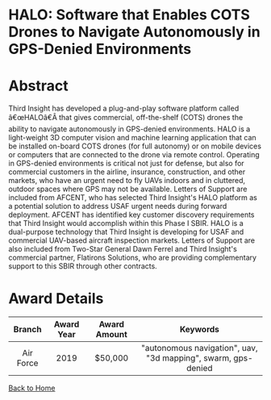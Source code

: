 
HALO: Software that Enables COTS Drones to Navigate Autonomously in GPS-Denied Environments
===========================================================================================

# Abstract


Third Insight has developed a plug-and-play software platform called â€œHALOâ€Â that gives commercial, off-the-shelf (COTS) drones the ability to navigate autonomously in GPS-denied environments. HALO is a light-weight 3D computer vision and machine learning application that can be installed on-board COTS drones (for full autonomy) or on mobile devices or computers that are connected to the drone via remote control. Operating in GPS-denied environments is critical not just for defense, but also for commercial customers in the airline, insurance, construction, and other markets, who have an urgent need to fly UAVs indoors and in cluttered, outdoor spaces where GPS may not be available. Letters of Support are included from AFCENT, who has selected Third Insight's HALO platform as a potential solution to address USAF urgent needs during forward deployment. AFCENT has identified key customer discovery requirements that Third Insight would accomplish within this Phase I SBIR. HALO is a dual-purpose technology that Third Insight is developing for USAF and commercial UAV-based aircraft inspection markets. Letters of Support are also included from Two-Star General Dawn Ferrel and Third Insight's commercial partner, Flatirons Solutions, who are providing complementary support to this SBIR through other contracts.  

# Award Details

|Branch|Award Year|Award Amount|Keywords|
| :---: | :---: | :---: | :---: |
|Air Force|2019|$50,000|"autonomous navigation", uav, "3d mapping", swarm, gps-denied|
  
  


[Back to Home](https://github.com/chrischow/dod_sbir_awards/DJ/#1472)
